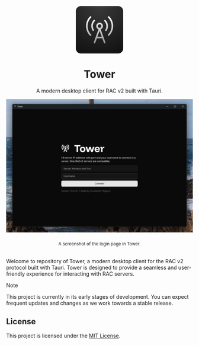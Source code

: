 <div align="center">
<img src="/.github/assets/image.png" width="128" align="center">
</div>

<h1 align="center">Tower </h1>
<p align="center">A modern desktop client for RAC v2 built with Tauri.</p>

![Screenshot of the login page in Tower](/.github/assets/login.png)
<div align="center">
<sub align="center">A screenshot of the login page in Tower.</sub>
</div>

<br>

Welcome to repository of Tower, a modern desktop client for the RAC v2 protocol built with Tauri.
Tower is designed to provide a seamless and user-friendly experience for interacting with RAC servers.

> [!NOTE]
> This project is currently in its early stages of development. You can expect frequent updates and changes as we work
> towards a stable release.

## License

This project is licensed under the [MIT License](LICENSE).